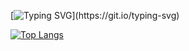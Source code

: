 [![Typing SVG](https://readme-typing-svg.demolab.com?font=Fira+Code&duration=3000&pause=1000&color=F7F7F7&multiline=true&repeat=false&random=true&width=435&lines=Louis+Farmer+-+Software+Engineer;Welcome!)](https://git.io/typing-svg)

[![Top Langs](https://github-readme-stats.vercel.app/api/top-langs/?username=Louf&layout=compact)](https://github.com/Louf)

<!--
**Louf/Louf** is a ✨ _special_ ✨ repository because its `README.md` (this file) appears on your GitHub profile.

Here are some ideas to get you started:

- 🔭 I’m currently working on ...
- 🌱 I’m currently learning ...
- 👯 I’m looking to collaborate on ...
- 🤔 I’m looking for help with ...
- 💬 Ask me about ...
- 📫 How to reach me: ...
- 😄 Pronouns: ...
- ⚡ Fun fact: ...
-->
